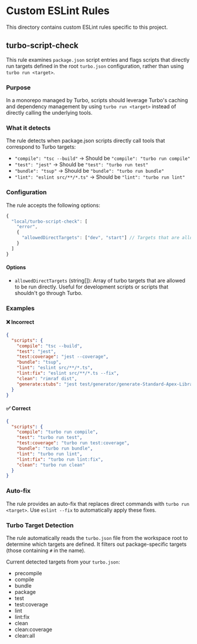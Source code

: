 # Custom ESLint Rules

This directory contains custom ESLint rules specific to this project.

## turbo-script-check

This rule examines `package.json` script entries and flags scripts that directly run targets defined in the root `turbo.json` configuration, rather than using `turbo run <target>`.

### Purpose

In a monorepo managed by Turbo, scripts should leverage Turbo's caching and dependency management by using `turbo run <target>` instead of directly calling the underlying tools.

### What it detects

The rule detects when package.json scripts directly call tools that correspond to Turbo targets:

- `"compile": "tsc --build"` → Should be `"compile": "turbo run compile"`
- `"test": "jest"` → Should be `"test": "turbo run test"`
- `"bundle": "tsup"` → Should be `"bundle": "turbo run bundle"`
- `"lint": "eslint src/**/*.ts"` → Should be `"lint": "turbo run lint"`

### Configuration

The rule accepts the following options:

```javascript
{
  "local/turbo-script-check": [
    "error",
    {
      "allowedDirectTargets": ["dev", "start"] // Targets that are allowed to run directly
    }
  ]
}
```

#### Options

- `allowedDirectTargets` (string[]): Array of turbo targets that are allowed to be run directly. Useful for development scripts or scripts that shouldn't go through Turbo.

### Examples

#### ❌ Incorrect

```json
{
  "scripts": {
    "compile": "tsc --build",
    "test": "jest",
    "test:coverage": "jest --coverage",
    "bundle": "tsup",
    "lint": "eslint src/**/*.ts",
    "lint:fix": "eslint src/**/*.ts --fix",
    "clean": "rimraf dist",
    "generate:stubs": "jest test/generator/generate-Standard-Apex-Library.ts"
  }
}
```

#### ✅ Correct

```json
{
  "scripts": {
    "compile": "turbo run compile",
    "test": "turbo run test",
    "test:coverage": "turbo run test:coverage",
    "bundle": "turbo run bundle",
    "lint": "turbo run lint",
    "lint:fix": "turbo run lint:fix",
    "clean": "turbo run clean"
  }
}
```

### Auto-fix

The rule provides an auto-fix that replaces direct commands with `turbo run <target>`. Use `eslint --fix` to automatically apply these fixes.

### Turbo Target Detection

The rule automatically reads the `turbo.json` file from the workspace root to determine which targets are defined. It filters out package-specific targets (those containing `#` in the name).

Current detected targets from your `turbo.json`:

- precompile
- compile
- bundle
- package
- test
- test:coverage
- lint
- lint:fix
- clean
- clean:coverage
- clean:all
